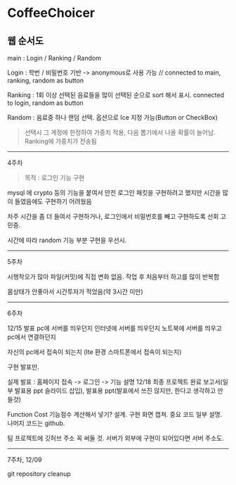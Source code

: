 # CoffeeChoicer

 ## 웹 순서도
 
  main : Login / Ranking / Random
  
  Login : 학번 / 비밀번호 기반 -> anonymous로 사용 가능 // connected to main, ranking, random as button
  
  Ranking : 1회 이상 선택된 음료들을 많이 선택된 순으로 sort 해서 표시. connected to login, random as button
  
  Random : 음료중 하나 랜덤 선택. 옵션으로 Ice 지정 가능(Button or CheckBox) 
  
  > 선택시 그 계정에 한정하여  가중치 적용, 다음 뽑기에서 나올 확률이 늘어남. Ranking에 가중치가 전송됨
 

---

4주차

> 목적 : 로그인 기능 구현

mysql 에 crypto 등의 기능을 붙여서 안전 로그인 패킷을 구현하려고 했지만 시간을 많이 들였음에도 구현하기 어려웠음

차주 시간을 좀 더 들여서 구현하거나, 로그인에서 비밀번호를 빼고 구현하도록 선회 고민중.

시간에 따라 random 기능 부분 구현을 우선시.

---

5주차

시행착오가 많아 파일(커밋)에 직접 변화 없음. 작업 후 처음부터 하고를 많이 반복함

몸상태가 안좋아서 시간투자가 적었음(약 3시간 미만)



---

6주차

12/15 발표
pc에 서버를 띄우던지
인터넷에 서버를 띄우던지
노트북에 서버를 띄우고 pc에서 연결하던지

자신의 pc에서 접속이 되는지
(lte 환경 스마트폰에서 접속이 되는지)

구현 발표만.

실제 발표 : 홈페이지 접속 -> 로그인 -> 기능 설명
12/18 최종 프로젝트 완료 보고서(일부 발표용 ppt 슬라이드
삽입), 발표용 ppt(발표에서 쓰진 않지만, 한다고 생각하고
만들것)

Function Cost 기능점수 계산해서 넣기?
설계. 구현 화면 캡쳐. 중요 코드 일부 설명.
나머지 코드는 github.

팀 프로젝트에 깃허브 주소 꼭 써둘 것. 서버가 외부에 구현이
되어있다면 서버 주소도.

---

7주차, 12/09

git repository cleanup

